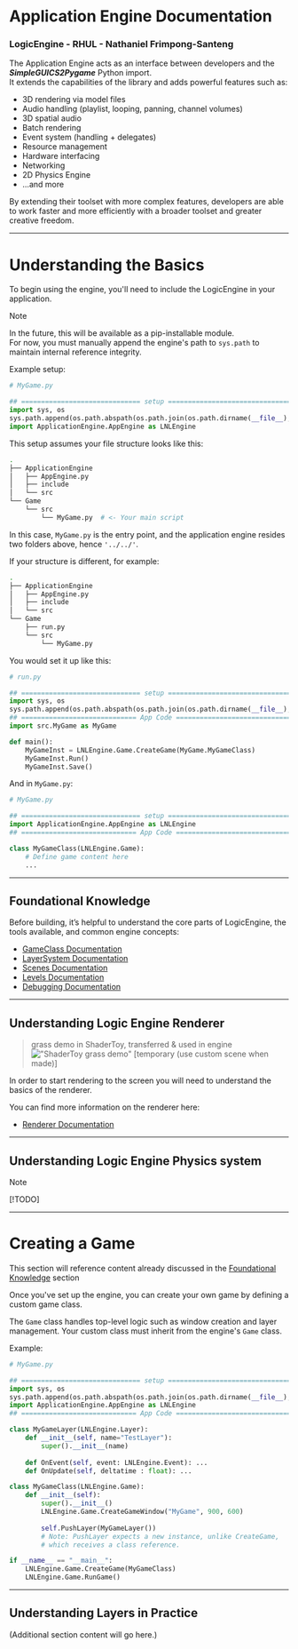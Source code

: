 # Application Engine Documentation

### LogicEngine - RHUL - Nathaniel Frimpong-Santeng

The Application Engine acts as an interface between developers and the **_SimpleGUICS2Pygame_** Python import.  
It extends the capabilities of the library and adds powerful features such as:

- 3D rendering via model files  
- Audio handling (playlist, looping, panning, channel volumes)  
- 3D spatial audio  
- Batch rendering  
- Event system (handling + delegates)  
- Resource management  
- Hardware interfacing  
- Networking  
- 2D Physics Engine  
- ...and more

By extending their toolset with more complex features, developers are able to work faster and more efficiently with a broader toolset and greater creative freedom.

---

# Understanding the Basics

To begin using the engine, you'll need to include the LogicEngine in your application.

> [!NOTE]
> In the future, this will be available as a pip-installable module.  
> For now, you must manually append the engine's path to `sys.path` to maintain internal reference integrity.

Example setup:

```python
# MyGame.py

## ============================== setup ===================================
import sys, os
sys.path.append(os.path.abspath(os.path.join(os.path.dirname(__file__), '../../')))
import ApplicationEngine.AppEngine as LNLEngine
```

This setup assumes your file structure looks like this:

```bash
.
├── ApplicationEngine
│   ├── AppEngine.py
│   ├── include
│   └── src
└── Game
    └── src
        └── MyGame.py  # <- Your main script
```

In this case, `MyGame.py` is the entry point, and the application engine resides two folders above, hence `'../../'`.

If your structure is different, for example:

```bash
.
├── ApplicationEngine
│   ├── AppEngine.py
│   ├── include
│   └── src
└── Game
    ├── run.py
    └── src
        └── MyGame.py
```

You would set it up like this:

```python
# run.py

## ============================== setup ===================================
import sys, os
sys.path.append(os.path.abspath(os.path.join(os.path.dirname(__file__), '../')))
## ============================= App Code =================================
import src.MyGame as MyGame

def main():
    MyGameInst = LNLEngine.Game.CreateGame(MyGame.MyGameClass)
    MyGameInst.Run()
    MyGameInst.Save()
```

And in `MyGame.py`:

```python
# MyGame.py

## ============================== setup ===================================
import ApplicationEngine.AppEngine as LNLEngine
## ============================= App Code =================================

class MyGameClass(LNLEngine.Game):
    # Define game content here
    ...
```

---

<a name="Foundational-Knowledge-anchor-point"></a>
## Foundational Knowledge

Before building, it’s helpful to understand the core parts of LogicEngine, the tools available, and common engine concepts:

- [GameClass Documentation](../Docs/Engine/GameClass.md "GameClass Documentation")
- [LayerSystem Documentation](../Docs/Engine/LayerSystem.md "LayerSystem Documentation")
- [Scenes Documentation](../Docs/Engine/Scenes.md "Scenes Documentation")
- [Levels Documentation](../Docs/Engine/Levels.md "Levels Documentation")
- [Debugging Documentation](../Docs/Engine/Debugging.md "Debugging Documentation")

---
## Understanding Logic Engine Renderer
[grass]: ../Docs/img/grassDemo.png "ShaderToy grass demo"
> grass demo in ShaderToy, transferred & used in engine
!["ShaderToy grass demo" [temporary (use custom scene when made)]][grass]



In order to start rendering to the screen you will need to understand the basics of the renderer.

You can find more information on the renderer here:

- [Renderer Documentation](../Docs/Engine/Renderer.md "Renderer Documentation")



---
## Understanding Logic Engine Physics system

> [!NOTE]
> [!TODO]

---

# Creating a Game

This section will reference content already discussed in the [Foundational Knowledge](#Foundational-Knowledge-anchor-point) section

Once you've set up the engine, you can create your own game by defining a custom game class.

The `Game` class handles top-level logic such as window creation and layer management. Your custom class must inherit from the engine's `Game` class.

Example:

```python
# MyGame.py

## ============================== setup ===================================
import sys, os
sys.path.append(os.path.abspath(os.path.join(os.path.dirname(__file__), '../../')))
import ApplicationEngine.AppEngine as LNLEngine
## ============================= App Code =================================

class MyGameLayer(LNLEngine.Layer):
    def __init__(self, name="TestLayer"):
        super().__init__(name)
    
    def OnEvent(self, event: LNLEngine.Event): ...
    def OnUpdate(self, deltatime : float): ...

class MyGameClass(LNLEngine.Game):
    def __init__(self):
        super().__init__()
        LNLEngine.Game.CreateGameWindow("MyGame", 900, 600)
        
        self.PushLayer(MyGameLayer())
        # Note: PushLayer expects a new instance, unlike CreateGame,
        # which receives a class reference.

if __name__ == "__main__":
    LNLEngine.Game.CreateGame(MyGameClass)
    LNLEngine.Game.RunGame()
```

---

## Understanding Layers in Practice

(Additional section content will go here.)

